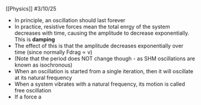 [[Physics]]
#3/10/25 
- In principle, an oscillation should last forever
- In practice, resistive forces mean the total enrgy of the system decreases with time, causing the amplitude to decrease exponentially. This is **damping**
- The effect of this is that the amplitude decreases exponentially over time (since normally Fdrag ∝ v)
- (Note that the period does NOT change though - as SHM oscillations are known as isochronous)
- When an oscillation is started from a single iteration, then it will oscillate at its natural frequency
- When a system vibrates with a natural frequency, its motion is called free oscillation
- If a force a